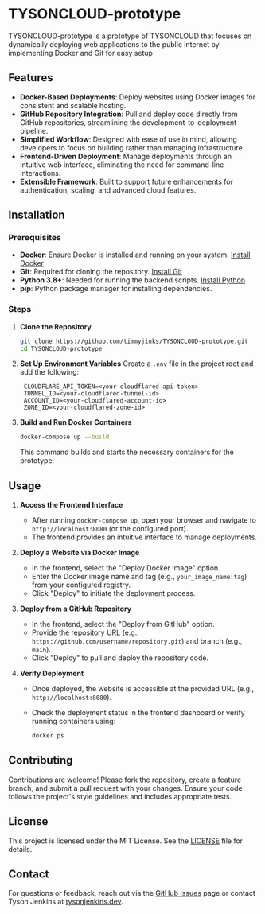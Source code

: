 # TYSONCLOUD-prototype

TYSONCLOUD-prototype is a prototype of TYSONCLOUD that focuses on dynamically deploying web applications to the public internet by implementing Docker and Git for easy setup
## Features

- **Docker-Based Deployments**: Deploy websites using Docker images for consistent and scalable hosting.
- **GitHub Repository Integration**: Pull and deploy code directly from GitHub repositories, streamlining the development-to-deployment pipeline.
- **Simplified Workflow**: Designed with ease of use in mind, allowing developers to focus on building rather than managing infrastructure.
- **Frontend-Driven Deployment**: Manage deployments through an intuitive web interface, eliminating the need for command-line interactions.
- **Extensible Framework**: Built to support future enhancements for authentication, scaling, and advanced cloud features.

## Installation

### Prerequisites
- **Docker**: Ensure Docker is installed and running on your system. [Install Docker](https://docs.docker.com/get-docker/)
- **Git**: Required for cloning the repository. [Install Git](https://git-scm.com/downloads)
- **Python 3.8+**: Needed for running the backend scripts. [Install Python](https://www.python.org/downloads/)
- **pip**: Python package manager for installing dependencies.

### Steps
1. **Clone the Repository**
   
   ```bash
   git clone https://github.com/timmyjinks/TYSONCLOUD-prototype.git
   cd TYSONCLOUD-prototype
   ```

3. **Set Up Environment Variables**
   Create a `.env` file in the project root and add the following:
   
   ```plaintext
    CLOUDFLARE_API_TOKEN=<your-cloudflared-api-token>
    TUNNEL_ID=<your-cloudflared-tunnel-id>
    ACCOUNT_ID=<your-cloudflared-account-id>
    ZONE_ID=<your-cloudflared-zone-id>
   ```

5. **Build and Run Docker Containers**
   
   ```bash
   docker-compose up --build
   ```

   This command builds and starts the necessary containers for the prototype.

## Usage

1. **Access the Frontend Interface**
   - After running `docker-compose up`, open your browser and navigate to `http://localhost:8080` (or the configured port).
   - The frontend provides an intuitive interface to manage deployments.

2. **Deploy a Website via Docker Image**
   - In the frontend, select the "Deploy Docker Image" option.
   - Enter the Docker image name and tag (e.g., `your_image_name:tag`) from your configured registry.
   - Click "Deploy" to initiate the deployment process.

3. **Deploy from a GitHub Repository**
   - In the frontend, select the "Deploy from GitHub" option.
   - Provide the repository URL (e.g., `https://github.com/username/repository.git`) and branch (e.g., `main`).
   - Click "Deploy" to pull and deploy the repository code.

4. **Verify Deployment**
   - Once deployed, the website is accessible at the provided URL (e.g., `http://localhost:8080`).
   - Check the deployment status in the frontend dashboard or verify running containers using:
     
     ```bash
     docker ps
     ```
     
## Contributing

Contributions are welcome! Please fork the repository, create a feature branch, and submit a pull request with your changes. Ensure your code follows the project's style guidelines and includes appropriate tests.

## License

This project is licensed under the MIT License. See the [LICENSE](LICENSE) file for details.

## Contact

For questions or feedback, reach out via the [GitHub Issues](https://github.com/timmyjinks/TYSONCLOUD-prototype/issues) page or contact Tyson Jenkins at [tysonjenkins.dev](https://tysonjenkins.dev).
